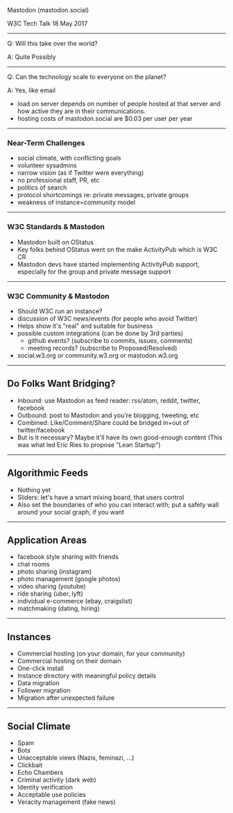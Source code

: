 
Mastodon (mastodon.social)

W3C Tech Talk
18 May 2017

---

Q: Will this take over the world?



A: Quite Possibly

---

Q: Can the technology scale to everyone on the planet?

A: Yes, like email

 - load on server depends on number of people hosted at that server
   and how active they are in their communications.
 - hosting costs of mastodon.social are $0.03 per user per year

---

### Near-Term Challenges

 - social climate, with conflicting goals
 - volunteer sysadmins
 - narrow vision (as if Twitter were everything)
 - no professional staff, PR, etc
 - politics of search
 - protocol shortcomings re: private messages, private groups
 - weakness of instance=community model

---
### W3C Standards & Mastodon

 - Mastodon built on OStatus
 - Key folks behind OStatus went on the make ActivityPub which is W3C CR
 - Mastodon devs have started implementing ActivityPub support, especially
   for the group and private message support
---
### W3C Community & Mastodon
 - Should W3C run an instance?
 - discussion of W3C news/events (for people who avoid Twitter)
 - Helps show it's "real" and suitable for business
 - possible custom integrations (can be done by 3rd parties)
    - github events? (subscribe to commits, issues, comments)
    - meeting records? (subscribe to Proposed/Resolved)
 - social.w3.org or community.w3.org or mastodon.w3.org
---

## Do Folks Want Bridging?

 - Inbound: use Mastodon as feed reader: rss/atom, reddit, twitter, facebook
 - Outbound: post to Mastodon and you're blogging, tweeting, etc
 - Combined: Like/Comment/Share could be bridged in+out of twitter/facebook
 - But is it necessary?   Maybe it'll have its own good-enough content
   (This was what led Eric Ries to propose "Lean Startup")

---

## Algorithmic Feeds

 - Nothing yet
 - Sliders: let's have a smart mixing board, that users control
 - Also set the boundaries of who you can interact with; put a safety wall
   around your social graph, if you want

---

## Application Areas

-    facebook style sharing with friends
-    chat rooms
-    photo sharing (instagram)
-    photo management (google photos)
-    video sharing (youtube)
-    ride sharing (uber, lyft)
-    individual e-commerce (ebay, craigslist)
-    matchmaking (dating, hiring)               

---

## Instances

-    Commercial hosting (on your domain, for your community)
-    Commercial hosting on their domain
-    One-click install
-    Instance directory with meaningful policy details
-    Data migration
-    Follower migration
-    Migration after unexpected failure

---

## Social Climate

-    Spam
-    Bots
-    Unacceptable views (Nazis, feminazi, ...)
-    Clickbait
-    Echo Chambers
-    Criminal activity (dark web)
-    Identity verification
-    Acceptable use policies
-    Veracity management (fake news)               


